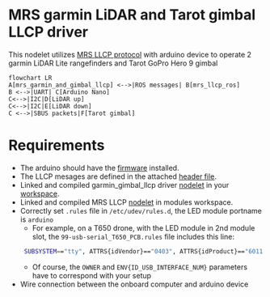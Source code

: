 # MRS garmin LiDAR and Tarot gimbal LLCP driver
This nodelet utilizes [MRS LLCP protocol](https://github.com/ctu-mrs/mrs_llcp_ros) with arduino device to operate 2 garmin LiDAR Lite rangefinders and Tarot GoPro Hero 9 gimbal 

```mermaid
flowchart LR
A[mrs_garmin_and_gimbal_llcp] <-->|ROS messages| B[mrs_llcp_ros]
B <-->|UART| C[Arduino Nano]
C<-->|I2C|D[LiDAR up]
C<-->|I2C|E[LiDAR down]
C <-->|SBUS packets|F[Tarot gimbal]
```
# Requirements
* The arduino should have the [firmware](https://github.com/ctu-mrs/mrs_module_led_strip_driver/blob/master/firmware/firmware.ino) installed.
* The LLCP mesages are defined in the attached [header file](https://github.com/ctu-mrs/mrs_module_led_strip_driver/blob/master/firmware/msgs.h).
* Linked and compiled garmin_gimbal_llcp driver [nodelet](https://github.com/ctu-mrs/mrs_module_led_strip_driver) in your [workspace](https://ctu-mrs.github.io/docs/system/preparing_for_a_real-world_experiment.html#set-up-your-own-workspace).
* Linked and compiled MRS LLCP [nodelet](https://github.com/ctu-mrs/mrs_llcp) in modules workspace.
* Correctly set  `.rules` file in `/etc/udev/rules.d`, the LED module portname is `arduino`
  * For example, on a T650 drone, with the LED module in 2nd module slot, the `99-usb-serial_T650_PCB.rules` file includes this line:
  ```bash
   SUBSYSTEM=="tty", ATTRS{idVendor}=="0403", ATTRS{idProduct}=="6011", ENV{ID_USB_INTERFACE_NUM}=="02", SYMLINK+="arduino",OWNER="mrs",MODE="0666"
  ```
  * Of course, the `OWNER` and `ENV{ID_USB_INTERFACE_NUM}` parameters have to correspond with your setup
* Wire connection between the onboard computer and arduino device

